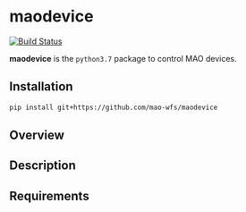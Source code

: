 # maodevice

[![Build Status](https://travis-ci.org/mao-wfs/maodevice.svg?branch=master)](https://travis-ci.org/mao-wfs/maodevice)

**maodevice** is the `python3.7` package to control MAO devices.


## Installation
```sh
pip install git+https://github.com/mao-wfs/maodevice
```

## Overview


## Description


## Requirements
